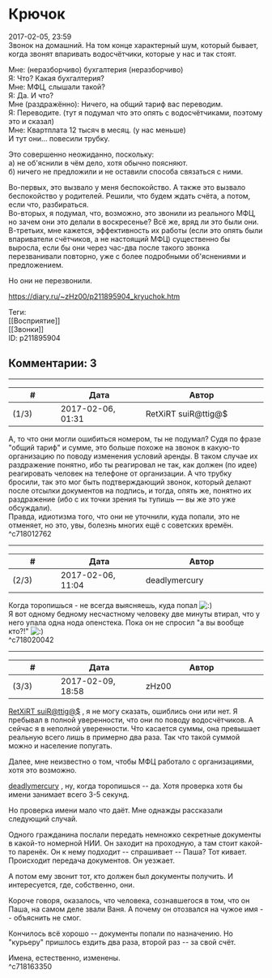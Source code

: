 Крючок
======

  
2017-02-05, 23:59  
 Звонок на домашний. На том конце характерный шум, который бывает, когда звонят впаривать водосчётчики, которые у нас и так стоят.   
   
 Мне: (неразборчиво) бухгалтерия (неразборчиво)   
 Я: Что? Какая бухгалтерия?   
 Мне: МФЦ, слышали такой?   
 Я: Да. И что?   
 Мне (раздражённо): Ничего, на общий тариф вас переводим.   
 Я: Переводите. (тут я подумал что это опять с водосчётчиками, поэтому это и сказал)   
 Мне: Квартплата 12 тысяч в месяц. (у нас меньше)   
 И тут они... повесили трубку.   
   
 Это совершенно неожиданно, поскольку:   
 а) не об'яснили в чём дело, хотя обычно поясняют.   
 б) ничего не предложили и не оставили способа связаться с ними.   
   
 Во-первых, это вызвало у меня беспокойство. А также это вызвало беспокойство у родителей. Решили, что будем ждать счёта, а потом, если что, разбираться.   
 Во-вторых, я подумал, что, возможно, это звонили из реального МФЦ, но зачем они это делали в воскресенье? Всё же, вряд ли это были они.   
 В-третьих, мне кажется, эффективность их работы (если это опять были впариватели счётчиков, а не настоящий МФЦ) существенно бы выросла, если бы они через час-два после такого звонка перезванивали повторно, уже с более подробными об'яснениями и предложением.   
   
 Но они не перезвонили.   
  
<https://diary.ru/~zHz00/p211895904_kryuchok.htm>  
  
Теги:  
[[Восприятие]]  
[[Звонки]]  
ID: p211895904  


Комментарии: 3
--------------

  


---



|         #         |              Дата              |                     Автор                     |           ID           |
| --- | --- | --- | --- |
| (1/3) | 2017-02-06, 01:31 | RetXiRT suiR@ttig@$ | c718012762 |

  
  А, то что они могли ошибиться номером, ты не подумал? Судя по фразе "общий тариф" и сумме, это больше похоже на звонок в какую-то организацию по поводу изменения условий аренды. В таком случае их раздражение понятно, ибо ты реагировал не так, как должен (по идее) реагировать человек на телефоне от организации. А что трубку бросили, так это мог быть подтверждающий звонок, который делают после отсылки документов на подпись, и тогда, опять же, понятно их раздражение (ибо с их точки зрения ты тупишь — вы же это уже обсуждали).   
 Правда, идиотизма того, что они не уточнили, куда попали, это не отменяет, но это, увы, болезнь многих ещё с советских времён.    
 ^c718012762

---



|         #         |              Дата              |                     Автор                     |           ID           |
| --- | --- | --- | --- |
| (2/3) | 2017-02-06, 11:04 | deadlymercury | c718020042 |

  
 Когда торопишься - не всегда выясняешь, куда попал ![:)](http://static.diary.ru/picture/3.gif)   
 Я вот одному бедному несчастному человеку две минуты втирал, что у него упала одна нода опенстека. Пока он не спросил "а вы вообще кто?!" ![:)](http://static.diary.ru/picture/3.gif)   
 ^c718020042

---



|         #         |              Дата              |                     Автор                     |           ID           |
| --- | --- | --- | --- |
| (3/3) | 2017-02-09, 18:58 | zHz00 | c718163350 |

  
  [RetXiRT suiR@ttig@$](http://Hellspawn.diary.ru "Горчичник")  , я не могу сказать, ошиблись они или нет. Я пребывал в полной уверенности, что они по поводу водосчётчиков. А сейчас я в неполной уверенности. Что касается суммы, она превышает реальную всего лишь в примерно два раза. Так что такой суммой можно и население попугать.   
   
 Далее, мне неизвестно о том, чтобы МФЦ работало с организациями, хотя это возможно.   
   
  [deadlymercury](http://crazysupp.diary.ru "Записки безумного саппорта")  , ну, когда торопишься -- да. Хотя проверка хотя бы имени занимает всего 3-5 секунд.   
   
 Но проверка имени мало что даёт. Мне однажды рассказали следующий случай.   
   
 Одного гражданина послали передать немножко секретные документы в какой-то номерной НИИ. Он заходит на проходную, а там стоит какой-то паренёк. Он к нему подходит -- спрашивает -- Паша? Тот кивает. Происходит передача документов. Он уезжает.   
   
 А потом ему звонит тот, кто должен был документы получить. И интересуется, где, собственно, они.   
   
 Короче говоря, оказалось, что человека, сознавшегося в том, что он Паша, на самом деле звали Ваня. А почему он отозвался на чужое имя -- объяснить не смог.   
   
 Кончилось всё хорошо -- документы попали по назначению. Но "курьеру" пришлось ездить два раза, второй раз -- за свой счёт.   
   
 Имена, естественно, изменены.   
 ^c718163350